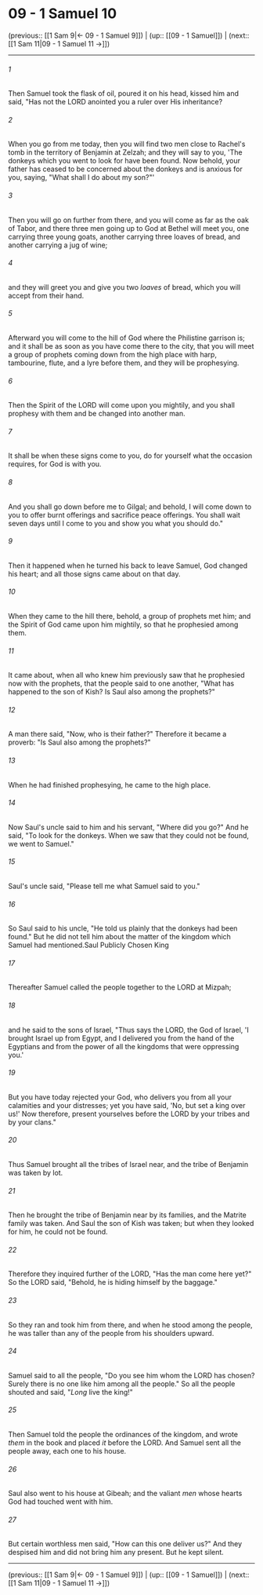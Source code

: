 # 09 - 1 Samuel 10

(previous:: [[1 Sam 9|← 09 - 1 Samuel 9]]) | (up:: [[09 - 1 Samuel]]) | (next:: [[1 Sam 11|09 - 1 Samuel 11 →]])

***


###### 1 
Then Samuel took the flask of oil, poured it on his head, kissed him and said, "Has not the LORD anointed you a ruler over His inheritance? 

###### 2 
When you go from me today, then you will find two men close to Rachel's tomb in the territory of Benjamin at Zelzah; and they will say to you, 'The donkeys which you went to look for have been found. Now behold, your father has ceased to be concerned about the donkeys and is anxious for you, saying, "What shall I do about my son?"' 

###### 3 
Then you will go on further from there, and you will come as far as the oak of Tabor, and there three men going up to God at Bethel will meet you, one carrying three young goats, another carrying three loaves of bread, and another carrying a jug of wine; 

###### 4 
and they will greet you and give you two _loaves_ of bread, which you will accept from their hand. 

###### 5 
Afterward you will come to the hill of God where the Philistine garrison is; and it shall be as soon as you have come there to the city, that you will meet a group of prophets coming down from the high place with harp, tambourine, flute, and a lyre before them, and they will be prophesying. 

###### 6 
Then the Spirit of the LORD will come upon you mightily, and you shall prophesy with them and be changed into another man. 

###### 7 
It shall be when these signs come to you, do for yourself what the occasion requires, for God is with you. 

###### 8 
And you shall go down before me to Gilgal; and behold, I will come down to you to offer burnt offerings and sacrifice peace offerings. You shall wait seven days until I come to you and show you what you should do." 

###### 9 
Then it happened when he turned his back to leave Samuel, God changed his heart; and all those signs came about on that day. 

###### 10 
When they came to the hill there, behold, a group of prophets met him; and the Spirit of God came upon him mightily, so that he prophesied among them. 

###### 11 
It came about, when all who knew him previously saw that he prophesied now with the prophets, that the people said to one another, "What has happened to the son of Kish? Is Saul also among the prophets?" 

###### 12 
A man there said, "Now, who is their father?" Therefore it became a proverb: "Is Saul also among the prophets?" 

###### 13 
When he had finished prophesying, he came to the high place. 

###### 14 
Now Saul's uncle said to him and his servant, "Where did you go?" And he said, "To look for the donkeys. When we saw that they could not be found, we went to Samuel." 

###### 15 
Saul's uncle said, "Please tell me what Samuel said to you." 

###### 16 
So Saul said to his uncle, "He told us plainly that the donkeys had been found." But he did not tell him about the matter of the kingdom which Samuel had mentioned.Saul Publicly Chosen King 

###### 17 
Thereafter Samuel called the people together to the LORD at Mizpah; 

###### 18 
and he said to the sons of Israel, "Thus says the LORD, the God of Israel, 'I brought Israel up from Egypt, and I delivered you from the hand of the Egyptians and from the power of all the kingdoms that were oppressing you.' 

###### 19 
But you have today rejected your God, who delivers you from all your calamities and your distresses; yet you have said, 'No, but set a king over us!' Now therefore, present yourselves before the LORD by your tribes and by your clans." 

###### 20 
Thus Samuel brought all the tribes of Israel near, and the tribe of Benjamin was taken by lot. 

###### 21 
Then he brought the tribe of Benjamin near by its families, and the Matrite family was taken. And Saul the son of Kish was taken; but when they looked for him, he could not be found. 

###### 22 
Therefore they inquired further of the LORD, "Has the man come here yet?" So the LORD said, "Behold, he is hiding himself by the baggage." 

###### 23 
So they ran and took him from there, and when he stood among the people, he was taller than any of the people from his shoulders upward. 

###### 24 
Samuel said to all the people, "Do you see him whom the LORD has chosen? Surely there is no one like him among all the people." So all the people shouted and said, "_Long_ live the king!" 

###### 25 
Then Samuel told the people the ordinances of the kingdom, and wrote _them_ in the book and placed _it_ before the LORD. And Samuel sent all the people away, each one to his house. 

###### 26 
Saul also went to his house at Gibeah; and the valiant _men_ whose hearts God had touched went with him. 

###### 27 
But certain worthless men said, "How can this one deliver us?" And they despised him and did not bring him any present. But he kept silent.

***

(previous:: [[1 Sam 9|← 09 - 1 Samuel 9]]) | (up:: [[09 - 1 Samuel]]) | (next:: [[1 Sam 11|09 - 1 Samuel 11 →]])
